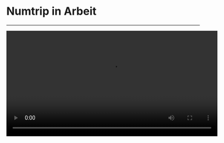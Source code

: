 # Numtrip in Arbeit 
*** 

<video src="./images/numtripvideo.mp4" width="550" autoplay />


Ist doch ein simples Spiel, auf Zahlen drücken und sie Fusionieren, genau so kam mir numtrip vor.
Doch als wir mit der Programmation begannen merkte ich schnell, dass es nicht so einfach ist wie es beim spielen aussieht. 
Schon nur das Spielfeld mit gesetzen zahlen die sich nicht bewegen haben mir mühe bereitet. 
Doch ich bin zuversichtlich dass es irgendwann mal spielbar sein wird;)
**24.01.2023**
24h vor der Abgabe des Games bin zwar zuversichlich dass das Game spielbar sein wird, doch wie gut und wie schön es dann wirklich ist werden wir ja sehen. 
## Zum Game: 
Um es überhaupt spielen zu können müssen Sie: 
1. [Visual studio Code](https://code.visualstudio.com/download) installieren.
2. [Phyton](https://www.python.org/downloads/) installieren
3. [Diesen Code](https://github.com/gaeschpu/Ef-Info/blob/main/numtrip/finalnumtrip.py) kopieren und in Visual Studio Code einfügen.
4. Nun müssen sie nur noch oben rechts auf den Run Knopf und schon sind breit zu spielen.

## Top-Down entwurf
***
Hier könnt ihr sehen was ich mir so als Grundidee und Planung vorgenommen hatte:
[image](/Ef-Info/docs/images/Screenshot_20230124_212259.png)

## Code erklärung
***
Hier erkläre ich euch einen kleien Auschnitt aus meinem Code:
``` 
def eingabe_x(): 
    valid=False                             >Hier wird bestimmt dass Valid = Falsch ist, somit wird die definition solange laufen bis valid=True ist
    while not valid:
        try:
            x=input('Geben sie eine Spalte ein ')
            if not x.isnumeric():          > Da wird überprüft ob x eine Zahl ist
                continue
            x=int(x)
            if x<0 or x>5:                 > x muss über null und unter 6 sein, da das Spielfeld ja 5 auf 5 Felder ist
                print('Zahl muss zwischen 1 und 5 sein')
                continue
            valid=True                      > Ist alles das überprüft und korrekt ist alles Valid also Valid=True

        except:    
            print('Sie müssen eine Zahl eingeben') > Doch da es auch immer Menschen git die es nicht tscheggen, muss man erwarten dass alles mögliche eingeben wird, deshald das except...
    
    return(x-1)

``` 
## Tipps falls ihr es nachproggramieren wollt
***
Ich würde euch wirklich zu herzen legen einen guten **Top Down Entwurf** zu machen, da es hilft ein bisschen den überblick zu behalten was man noch alles machen muss. Ein anderer Tipp den ich euch geben kann wäre, einfach mal ein **Grundspiel programmieren** und am Schluss dann alles zu Opimieren. Ich habe viel zu lange am Spielfeld herumgetüftelt anstatt einfach mal eines zu machen und dann am Schluss zu optimieren. Was ichc euch auch noch stark empfehlen kann ist sich von anderen Codes **inspirieren**(nicht kopieren;-)) zu lassen. 
Ich hoffe diese Tipps konnten euch ein bisschen helfen. 


